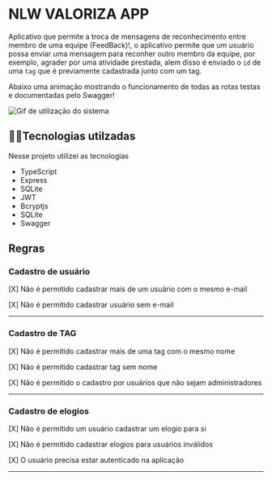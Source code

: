 # NLW VALORIZA APP

Aplicativo que permite a troca de mensagens de reconhecimento entre membro de uma equipe (FeedBack)!, o aplicativo permite que um usuário possa enviar uma mensagem para reconher outro membro da equipe, por exemplo, agrader por uma atividade prestada, alem disso é enviado o ``id`` de uma ``tag`` que é previamente cadastrada junto com um tag.

Abaixo uma animação mostrando o funcionamento de todas as rotas testas e documentadas pelo Swagger!

<p align="center">
 
![Gif de utilização do sistema](./src/img/NlwValorizaApp.gif)
</p>



## 👨‍💻Tecnologias utilzadas

Nesse projeto utilizei as tecnologias 
- TypeScript
- Express
- SQLite
- JWT
- Bcryptjs
- SQLite
- Swagger




## Regras

### Cadastro de usuário

[X] Não é permitido cadastrar mais de um usuário com o mesmo e-mail

[X] Não é permitido cadastrar usuário sem e-mail

---

### Cadastro de TAG

[X] Não é permitido cadastrar mais de uma tag com o mesmo nome

[X] Não é permitido cadastrar tag sem nome

[X] Não é permitido o cadastro por usuários que não sejam administradores

---

### Cadastro de elogios

[X] Não é permitido um usuário cadastrar um elogio para si

[X] Não é permitido cadastrar elogios para usuários inválidos

[X] O usuário precisa estar autenticado na aplicação

---
